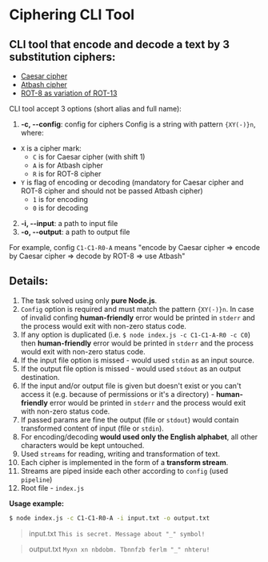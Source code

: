 # Ciphering CLI Tool
## CLI tool that encode and decode a text by 3 substitution ciphers:
* [Caesar cipher](https://en.wikipedia.org/wiki/Caesar_cipher)
* [Atbash cipher](https://en.wikipedia.org/wiki/Atbash)
* [ROT-8 as variation of ROT-13](https://en.wikipedia.org/wiki/ROT13)

CLI tool accept 3 options (short alias and full name):

1.  **-c, --config**: config for ciphers
Config is a string with pattern `{XY(-)}n`, where:
  * `X` is a cipher mark:
    * `C` is for Caesar cipher (with shift 1)
    * `A` is for Atbash cipher
    * `R` is for ROT-8 cipher
  * `Y` is flag of encoding or decoding (mandatory for Caesar cipher and ROT-8 cipher and should not be passed Atbash cipher)
    * `1` is for encoding
    * `0` is for decoding
2.  **-i, --input**: a path to input file
3.  **-o, --output**: a path to output file

For example, config `C1-C1-R0-A` means "encode by Caesar cipher => encode by Caesar cipher => decode by ROT-8 => use Atbash"

## Details:

1. The task solved using only **pure Node.js**.
2. `Config` option is required and must match the pattern `{XY(-)}n`. In case of invalid confing **human-friendly** error would be printed in `stderr` and the process would exit with non-zero status code.
3. If any option is duplicated (i.e. `$ node index.js -c C1-C1-A-R0 -c C0`) then **human-friendly** error would be printed in `stderr` and the process would exit with non-zero status code.
4. If the input file option is missed - would used `stdin` as an input source.
5. If the output file option is missed - would used `stdout` as an output destination.
6. If the input and/or output file is given but doesn't exist or you can't access it (e.g. because of permissions or it's a directory) - **human-friendly** error would be printed in `stderr` and the process would exit with non-zero status code.
7. If passed params are fine the output (file or `stdout`) would contain transformed content of input (file or `stdin`).
8. For encoding/decoding **would used only the English alphabet**, all other characters would be kept untouched.
9. Used `streams` for reading, writing and transformation of text.
10. Each cipher is implemented in the form of a **transform stream**.
11. Streams are piped inside each other according to `config` (used `pipeline`)
12. Root file - `index.js`

**Usage example:**

```bash
$ node index.js -c C1-C1-R0-A -i input.txt -o output.txt
```

> input.txt
> `This is secret. Message about "_" symbol!`

> output.txt
> `Myxn xn nbdobm. Tbnnfzb ferlm "_" nhteru!`